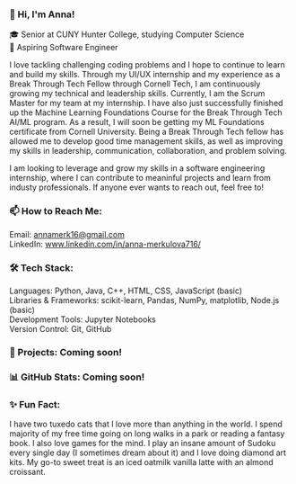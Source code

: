 ### 👋 Hi, I'm Anna!  
🎓 Senior at CUNY Hunter College, studying Computer Science  
🔭 Aspiring Software Engineer  
  
I love tackling challenging coding problems and I hope to continue to learn and build my skills. Through my UI/UX internship and my experience as a Break Through Tech Fellow through Cornell Tech, I am continuously growing my technical and leadership skills. Currently, I am the Scrum Master for my team at my internship. I have also just successfully finished up the Machine Learning Foundations Course for the Break Through Tech AI/ML program. As a result, I will soon be getting my ML Foundations certificate from Cornell University. Being a Break Through Tech fellow has allowed me to develop good time management skills, as well as improving my skills in leadership, communication, collaboration, and problem solving.
  
I am looking to leverage and grow my skills in a software engineering internship, where I can contribute to meaninful projects and learn from industy professionals. If anyone ever wants to reach out, feel free to!   
  
  
### 📫 How to Reach Me:  
Email: annamerk16@gmail.com  
LinkedIn: www.linkedin.com/in/anna-merkulova716/  


### 🛠 Tech Stack:  
Languages: Python, Java, C++, HTML, CSS, JavaScript (basic)  
Libraries & Frameworks: scikit-learn, Pandas, NumPy, matplotlib, Node.js (basic)  
Development Tools: Jupyter Notebooks  
Version Control: Git, GitHub  
  

### 🚀 Projects: Coming soon!  
  

### 📊 GitHub Stats: Coming soon!    
   

### ✨ Fun Fact:  
I have two tuxedo cats that I love more than anything in the world. I spend majority of my free time going on long walks in a park or reading a fantasy book. I also love games for the mind. I play an insane amount of Sudoku every single day (I sometimes dream about it) and I love doing diamond art kits. My go-to sweet treat is an iced oatmilk vanilla latte with an almond croissant.   
